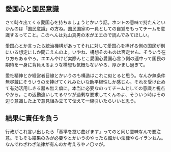 ﻿## 愛国心と国民意識

さて時々出てくる愛国心を持ちましょうとかいう話。ホントの意味で持たんといかんのは「国民意識」の方ね。国民国家の一員としての自覚をもってチームを意識するってこと。このへんは丸山真男の本がエエので読んでみてほしい。

愛国心とか言ったら統治機構があってそれに対して愛国心を捧げる側の国民が別にいる想定にしか聞こえんのよ。いやね、構想そのものは否定せん、そういう在り方もあるやろ。エエんやけど実際んとこ愛国心愛国心言う側の連中って国民の期待を一身に背負えるような構想も気概もないやろ、厚かまし過ぎて。

愛社精神とか経営者目線とかいうのも構造はこれに似とると思う。なんか無条件無尽蔵にそういうのを捧げてくれみたいな助平根性しか感じん。それを受け止めて有効活用しきる器も無え癖に。本当に必要なのってチームとしての意識と視点やから。この辺勘違いしてるヤツが過剰な要求してくんのよ、そういう時はその辺り意識した上で意見組み立てて伝えて一線引いたらいいと思う。


## 結果に責任を負う

行政がこれ言い出したら「基準を捻じ曲げます」ってのと同じ意味なんで要注意。そもそも結果のみが必要やとかいうのやったら細かい法律やらイランねん。
なんでわざわざ法律が有んのか考えろやノ〇マが。
